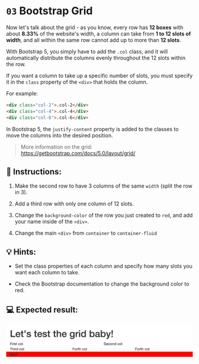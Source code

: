 # `03` Bootstrap Grid

Now let's talk about the grid - as you know, every row has **12 boxes** with about **8.33%** of the website's width, a column can take from **1 to 12 slots of width**, and all within the same row cannot add up to more than **12 slots**.

With Bootstrap 5, you simply have to add the `.col` class, and it will automatically distribute the columns evenly throughout the 12 slots within the row.

If you want a column to take up a specific number of slots, you must specify it in the `class` property of the `<div>` that holds the column.

For example:

```html
<div class="col-2">.col-2</div>
<div class="col-4">.col-4</div>
<div class="col-6">.col-6</div>
```

In Bootstrap 5, the `justify-content` property is added to the classes to move the columns into the desired position.

> More information on the grid: https://getbootstrap.com/docs/5.0/layout/grid/


## 📝 Instructions:

1. Make the second row to have 3 columns of the same `width` (split the row in 3).

2. Add a third row with only one column of 12 slots.

3. Change the `background-color` of the row you just created to `red`, and add your name inside of the `<div>`.

4. Change the main `<div>` from `container` to `container-fluid`


## 💡 Hints:

+ Set the class properties of each column and specify how many slots you want each column to take.

+ Check the Bootstrap documentation to change the background color to red.


## 💻 Expected result:

![Example Image](../../.learn/assets/1509892918783_38dc765ee66d5d7e4258e43e5f5dde8d.png?raw=true)
